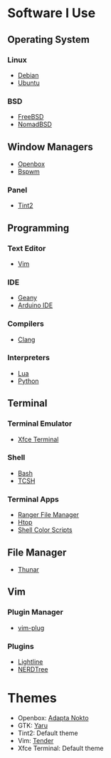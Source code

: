 # Software I Use
## Operating System
### Linux
- [Debian](https://debian.org/)
- [Ubuntu](https://ubuntu.com/)
### BSD
- [FreeBSD](https://freebsd.org/)
- [NomadBSD](https://nomadbsd.org/)
## Window Managers
- [Openbox](https://wiki.archlinux.org/title/Openbox)
- [Bspwm](https://github.com/baskerville/bspwm)
### Panel
- [Tint2](https://gitlab.com/o9000/tint2)
## Programming
### Text Editor
- [Vim](https://vim.org/)
### IDE
- [Geany](https://geany.org/)
- [Arduino IDE](https://arduino.cc/)
### Compilers
- [Clang](https://clang.llvm.org/)
### Interpreters
- [Lua](https://lua.org/)
- [Python](https://python.org/)
## Terminal
### Terminal Emulator
- [Xfce Terminal](https://docs.xfce.org/apps/terminal/start)
### Shell
- [Bash](https://www.gnu.org/software/bash/)
- [TCSH](https://github.com/tcsh-org/tcsh)
### Terminal Apps
- [Ranger File Manager](https://github.com/ranger/ranger)
- [Htop](https://github.com/htop-dev/htop)
- [Shell Color Scripts](https://gitlab.com/dwt1/shell-color-scripts)
## File Manager
- [Thunar](https://docs.xfce.org/xfce/thunar/start)
## Vim
### Plugin Manager
- [vim-plug](https://github.com/junegunn/vim-plug)
### Plugins
- [Lightline](https://github.com/itchyny/lightline.vim)
- [NERDTree](https://github.com/preservim/nerdtree)

# Themes
- Openbox: [Adapta Nokto](https://github.com/adapta-project/adapta-gtk-theme)
- GTK: [Yaru](https://github.com/ubuntu/yaru)
- Tint2: Default theme
- Vim: [Tender](https://github.com/jacoborus/tender.vim)
- Xfce Terminal: Default theme
